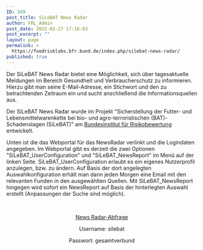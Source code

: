 ```yaml
---
ID: 349
post_title: SiLeBAT News Radar
author: FRL_Admin
post_date: 2015-02-27 17:16:03
post_excerpt: ""
layout: page
permalink: >
  https://foodrisklabs.bfr.bund.de/index.php/silebat-news-radar/
published: true
---
```

Der SiLeBAT News Radar bietet eine Möglichkeit, sich über tagesaktuelle Meldungen im Bereich Gesundheit und Verbraucherschutz zu informieren. Hierzu gibt man seine E-Mail-Adresse, ein Stichwort und den zu betrachtenden Zeitraum ein und sucht anschließend die Informationsquellen aus.

Der SiLeBAT News Radar wurde im Projekt "Sicherstellung der Futter- und Lebensmittelwarenkette bei bio- und agro-terroristischen (BAT)-Schadenslagen (SiLeBAT)" am <a title="Bundesinstitut für Risikobewertung" href="http://www.bfr.bund.de/de/start.html" target="_blank">Bundesinstitut für Risikobewertung</a> entwickelt.

Unten ist die das Webportal für das NewsRadar verlinkt und die Logindaten angegeben. Im Webportal gibt es derzeit die zwei Optionen "SiLeBAT_UserConfiguration" und "SiLeBAT_NewsReport" im Menü auf der linken Seite. SiLeBAT_UserConfiguration erlaubt es ein eigenes Nutzerprofil anzulegen, bzw. zu ändern. Auf Basis der dort angelegten Auswahlkonfiguration erhält man dann jeden Morgen eine Email mit den relevanten Funden in den ausgewählten Quellen. Mit SiLeBAT_NewsReport hingegen wird sofort ein NewsReport auf Basis der hinterlegten Auswahl erstellt (Anpassungen der Suche sind möglich).

&nbsp;
<p style="text-align: center;"><a title="News Radar" href="https://knime.bfrlab.de/com.knime.enterprise.server/#/SiLeBAT/" target="_blank">News Radar-Abfrage</a></p>
<p style="text-align: center;">Username: silebat</p>
<p style="text-align: center;">Passwort: gesamtverbund</p>
<p style="text-align: center;"></p>